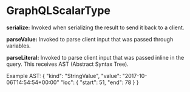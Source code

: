 # GraphQLScalarType
**serialize:**
Invoked when serializing the result to send it back to a client.

**parseValue:**
Invoked to parse client input that was passed through variables.

**parseLiteral:**
Invoked to parse client input that was passed inline in the query. This receives AST (Abstract Syntax Tree).

Example AST: { "kind": "StringValue", "value": "2017-10-06T14:54:54+00:00" "loc": { "start": 51, "end": 78 } }
